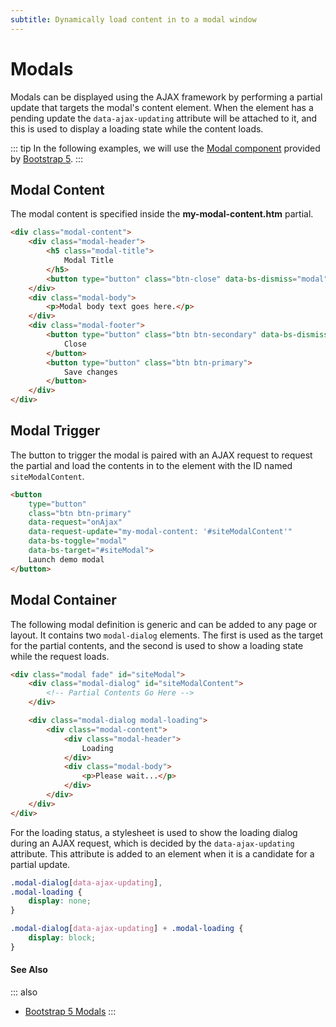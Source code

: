 ```yaml
---
subtitle: Dynamically load content in to a modal window
---
```

# Modals

Modals can be displayed using the AJAX framework by performing a partial update that targets the modal's content element. When the element has a pending update the `data-ajax-updating` attribute will be attached to it, and this is used to display a loading state while the content loads.

::: tip
In the following examples, we will use the [Modal component](https://getbootstrap.com/docs/5.2/components/modal/) provided by [Bootstrap 5](https://getbootstrap.com).
:::

## Modal Content

The modal content is specified inside the **my-modal-content.htm** partial.

```html
<div class="modal-content">
    <div class="modal-header">
        <h5 class="modal-title">
            Modal Title
        </h5>
        <button type="button" class="btn-close" data-bs-dismiss="modal"></button>
    </div>
    <div class="modal-body">
        <p>Modal body text goes here.</p>
    </div>
    <div class="modal-footer">
        <button type="button" class="btn btn-secondary" data-bs-dismiss="modal">
            Close
        </button>
        <button type="button" class="btn btn-primary">
            Save changes
        </button>
    </div>
</div>
```

## Modal Trigger

The button to trigger the modal is paired with an AJAX request to request the partial and load the contents in to the element with the ID named `siteModalContent`.

```html
<button
    type="button"
    class="btn btn-primary"
    data-request="onAjax"
    data-request-update="my-modal-content: '#siteModalContent'"
    data-bs-toggle="modal"
    data-bs-target="#siteModal">
    Launch demo modal
</button>
```

## Modal Container

The following modal definition is generic and can be added to any page or layout. It contains two `modal-dialog` elements. The first is used as the target for the partial contents, and the second is used to show a loading state while the request loads.

```html
<div class="modal fade" id="siteModal">
    <div class="modal-dialog" id="siteModalContent">
        <!-- Partial Contents Go Here -->
    </div>

    <div class="modal-dialog modal-loading">
        <div class="modal-content">
            <div class="modal-header">
                Loading
            </div>
            <div class="modal-body">
                <p>Please wait...</p>
            </div>
        </div>
    </div>
</div>
```

For the loading status, a stylesheet is used to show the loading dialog during an AJAX request, which is decided by the `data-ajax-updating` attribute. This attribute is added to an element when it is a candidate for a partial update.

```css
.modal-dialog[data-ajax-updating],
.modal-loading {
    display: none;
}

.modal-dialog[data-ajax-updating] + .modal-loading {
    display: block;
}
```

#### See Also

::: also
* [Bootstrap 5 Modals](https://getbootstrap.com/docs/5.2/components/modal/)
:::
